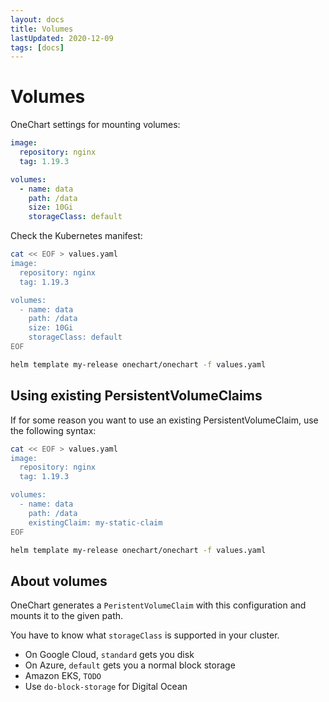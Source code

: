 ```yaml
---
layout: docs
title: Volumes
lastUpdated: 2020-12-09
tags: [docs]
---
```


# Volumes

OneChart settings for mounting volumes:

```yaml
image:
  repository: nginx
  tag: 1.19.3

volumes:
  - name: data
    path: /data
    size: 10Gi
    storageClass: default
```

Check the Kubernetes manifest:

```bash
cat << EOF > values.yaml
image:
  repository: nginx
  tag: 1.19.3

volumes:
  - name: data
    path: /data
    size: 10Gi
    storageClass: default
EOF

helm template my-release onechart/onechart -f values.yaml
```

## Using existing PersistentVolumeClaims

If for some reason you want to use an existing PersistentVolumeClaim, use the following syntax:

```bash
cat << EOF > values.yaml
image:
  repository: nginx
  tag: 1.19.3

volumes:
  - name: data
    path: /data
    existingClaim: my-static-claim
EOF

helm template my-release onechart/onechart -f values.yaml
```

## About volumes

OneChart generates a `PeristentVolumeClaim` with this configuration and mounts it to the given path.

You have to know what `storageClass` is supported in your cluster.

- On Google Cloud, `standard` gets you disk
- On Azure, `default` gets you a normal block storage
- Amazon EKS, `TODO`
- Use `do-block-storage` for Digital Ocean
